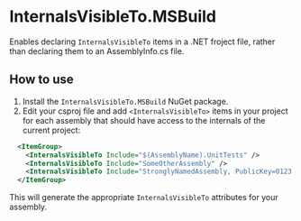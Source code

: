 # InternalsVisibleTo.MSBuild

Enables declaring `InternalsVisibleTo` items in a .NET froject file, rather than declaring them to an AssemblyInfo.cs file.

## How to use

1. Install the `InternalsVisibleTo.MSBuild` NuGet package.
2. Edit your csproj file and add `<InternalsVisibleTo>` items in your project for each assembly that should have access
to the internals of the current project:

```xml
  <ItemGroup>
    <InternalsVisibleTo Include="$(AssemblyName).UnitTests" />
    <InternalsVisibleTo Include="SomeOtherAssembly" />
    <InternalsVisibleTo Include="StronglyNamedAssembly, PublicKey=0123....." />
  </ItemGroup>
```

This will generate the appropriate `InternalsVisibleTo` attributes for your assembly.
